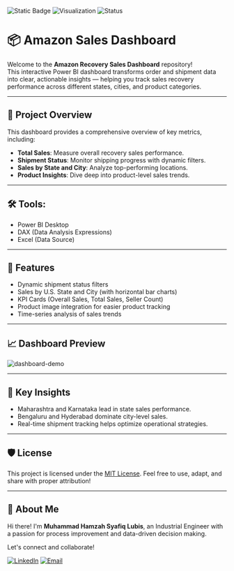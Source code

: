 ![Static Badge](https://img.shields.io/badge/Project-Power%20BI-blue)
![Visualization](https://img.shields.io/badge/Visualization-Dashboard-yellow)
![Status](https://img.shields.io/badge/Status-Completed-brightgreen)

# 📦 Amazon Sales Dashboard
Welcome to the **Amazon Recovery Sales Dashboard** repository!
<br>This interactive Power BI dashboard transforms order and shipment data into clear, actionable insights — helping you track sales recovery performance across different states, cities, and product categories.

---
## 📖 **Project Overview**
This dashboard provides a comprehensive overview of key metrics, including:
- **Total Sales**: Measure overall recovery sales performance.
- **Shipment Status**: Monitor shipping progress with dynamic filters.
- **Sales by State and City**: Analyze top-performing locations.
- **Product Insights**: Dive deep into product-level sales trends.

---
## 🛠️ Tools:
 - Power BI Desktop
 - DAX (Data Analysis Expressions)
 - Excel (Data Source)

---
## 🚀 Features
 - Dynamic shipment status filters
 - Sales by U.S. State and City (with horizontal bar charts)
 - KPI Cards (Overall Sales, Total Sales, Seller Count)
 - Product image integration for easier product tracking
 - Time-series analysis of sales trends

---
## 📈 Dashboard Preview
![dashboard-demo](https://github.com/user-attachments/assets/85c00f80-708f-4744-baa1-391c9dd8dd7f)


---
## 🧠 Key Insights
- Maharashtra and Karnataka lead in state sales performance.
- Bengaluru and Hyderabad dominate city-level sales.
- Real-time shipment tracking helps optimize operational strategies.

---
## 🛡️ License

This project is licensed under the [MIT License](LICENSE). Feel free to use, adapt, and share with proper attribution!

---
## 🌟 About Me

Hi there! I'm **Muhammad Hamzah Syafiq Lubis**, an Industrial Engineer with a passion for process improvement and data-driven decision making.

Let's connect and collaborate!

[![LinkedIn](https://img.shields.io/badge/LinkedIn-%230077B5.svg?logo=linkedin&logoColor=white)](https://www.linkedin.com/in/mhamzahsyafiqlubis/)
[![Email](https://img.shields.io/badge/Email-D14836?logo=gmail&logoColor=white)](mailto:m.hamzah.syafiq@gmail.com)
